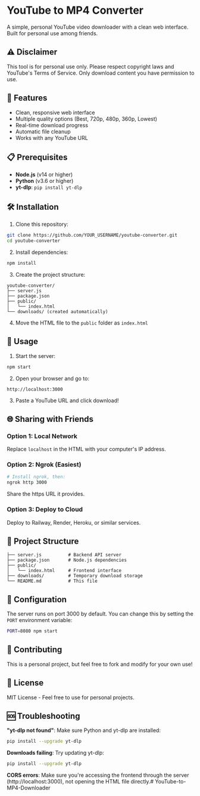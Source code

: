 # YouTube to MP4 Converter

A simple, personal YouTube video downloader with a clean web interface. Built for personal use among friends.

## ⚠️ Disclaimer

This tool is for personal use only. Please respect copyright laws and YouTube's Terms of Service. Only download content you have permission to use.

## 🚀 Features

- Clean, responsive web interface
- Multiple quality options (Best, 720p, 480p, 360p, Lowest)
- Real-time download progress
- Automatic file cleanup
- Works with any YouTube URL

## 📋 Prerequisites

- **Node.js** (v14 or higher)
- **Python** (v3.6 or higher)
- **yt-dlp**: `pip install yt-dlp`

## 🛠️ Installation

1. Clone this repository:
```bash
git clone https://github.com/YOUR_USERNAME/youtube-converter.git
cd youtube-converter
```

2. Install dependencies:
```bash
npm install
```

3. Create the project structure:
```
youtube-converter/
├── server.js
├── package.json
├── public/
│   └── index.html
└── downloads/ (created automatically)
```

4. Move the HTML file to the `public` folder as `index.html`

## 🚀 Usage

1. Start the server:
```bash
npm start
```

2. Open your browser and go to:
```
http://localhost:3000
```

3. Paste a YouTube URL and click download!

## 🌐 Sharing with Friends

### Option 1: Local Network
Replace `localhost` in the HTML with your computer's IP address.

### Option 2: Ngrok (Easiest)
```bash
# Install ngrok, then:
ngrok http 3000
```
Share the https URL it provides.

### Option 3: Deploy to Cloud
Deploy to Railway, Render, Heroku, or similar services.

## 📁 Project Structure

```
├── server.js          # Backend API server
├── package.json       # Node.js dependencies
├── public/
│   └── index.html     # Frontend interface
├── downloads/         # Temporary download storage
└── README.md          # This file
```

## 🔧 Configuration

The server runs on port 3000 by default. You can change this by setting the `PORT` environment variable:

```bash
PORT=8080 npm start
```

## 🤝 Contributing

This is a personal project, but feel free to fork and modify for your own use!

## 📝 License

MIT License - Feel free to use for personal projects.

## 🆘 Troubleshooting

**"yt-dlp not found"**: Make sure Python and yt-dlp are installed:
```bash
pip install --upgrade yt-dlp
```

**Downloads failing**: Try updating yt-dlp:
```bash
pip install --upgrade yt-dlp
```

**CORS errors**: Make sure you're accessing the frontend through the server (http://localhost:3000), not opening the HTML file directly.#   Y o u T u b e - t o - M P 4 - D o w n l o a d e r  
 